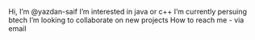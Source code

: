 Hi, I’m @yazdan-saif
I’m interested in java or c++
I’m currently persuing btech
I’m looking to collaborate on new projects
How to reach me - via email
<!---
yazdan-saif/yazdan-saif is a ✨ special ✨ repository because its `README.md` (this file) appears on your GitHub profile.
You can click the Preview link to take a look at your changes.
--->
